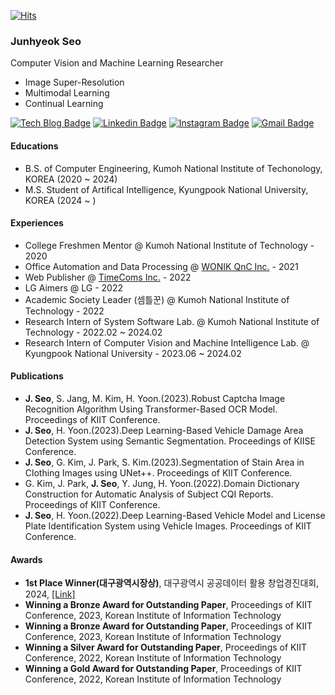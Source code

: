 [![Hits](https://hits.seeyoufarm.com/api/count/incr/badge.svg?url=https%3A%2F%2Fgithub.com%2Fssam2s&count_bg=%2379C83D&title_bg=%23555555&icon=&icon_color=%23E7E7E7&title=hits&edge_flat=false)](https://hits.seeyoufarm.com)
### Junhyeok Seo

Computer Vision and Machine Learning Researcher

- Image Super-Resolution
- Multimodal Learning
- Continual Learning

[![Tech Blog Badge](http://img.shields.io/badge/-GitHub-black?style=flat-square&logo=github&link=https://github.com/ssam2s/)](https://github.com/ssam2s/)
[![Linkedin Badge](https://img.shields.io/badge/-LinkedIn-blue?style=flat-square&logo=Linkedin&logoColor=white&link=https://www.linkedin.com/in/ssam2s/)](https://www.linkedin.com/in/ssam2s/)
[![Instagram Badge](https://img.shields.io/badge/Instagram-E4405F?style=flat-square&logo=Instagram&logoColor=white&link=https://www.instagram.com/xeo_xxn/)](https://www.instagram.com/xeo_xxn)
[![Gmail Badge](https://img.shields.io/badge/Gmail-d14836?style=flat-square&logo=Gmail&logoColor=white&link=mailto:ssam2s@knu.ac.kr)](mailto:ssam2s@knu.ac.kr)

#### Educations
- B.S. of Computer Engineering, Kumoh National Institute of Techonology, KOREA (2020 ~ 2024)
- M.S. Student of Artifical Intelligence, Kyungpook National University, KOREA (2024 ~ )

#### Experiences
- College Freshmen Mentor @ Kumoh National Institute of Technology - 2020
- Office Automation and Data Processing @ [WONIK QnC Inc.](https://www.wonikqnc.com) - 2021
- Web Publisher @ [TimeComs Inc.](http://www.timecoms.com/) - 2022
- LG Aimers @ LG - 2022
- Academic Society Leader (셈틀꾼) @ Kumoh National Institute of Technology - 2022
- Research Intern of System Software Lab. @ Kumoh National Institute of Technology - 2022.02 ~ 2024.02
- Research Intern of Computer Vision and Machine Intelligence Lab. @ Kyungpook National University - 2023.06 ~ 2024.02


#### Publications
- **J. Seo**, S. Jang, M. Kim, H. Yoon.(2023).Robust Captcha Image Recognition Algorithm Using Transformer-Based OCR Model. Proceedings of KIIT Conference.
- **J. Seo**, H. Yoon.(2023).Deep Learning-Based Vehicle Damage Area Detection System using Semantic Segmentation. Proceedings of KIISE Conference.
- **J. Seo**, G. Kim, J. Park, S. Kim.(2023).Segmentation of Stain Area in Clothing Images using UNet++. Proceedings of KIIT Conference.
- G. Kim, J. Park, **J. Seo**, Y. Jung, H. Yoon.(2022).Domain Dictionary Construction for Automatic Analysis of Subject CQI Reports. Proceedings of KIIT Conference.
- **J. Seo**, H. Yoon.(2022).Deep Learning-Based Vehicle Model and License Plate Identification System using Vehicle Images. Proceedings of KIIT Conference.

#### Awards
- **1st Place Winner(대구광역시장상)**, 대구광역시 공공데이터 활용 창업경진대회, 2024, [[Link]](https://n.news.naver.com/article/030/0003228170?sid=102)
- **Winning a Bronze Award for Outstanding Paper**, Proceedings of KIIT Conference, 2023, Korean Institute of Information Technology
- **Winning a Bronze Award for Outstanding Paper**, Proceedings of KIIT Conference, 2023, Korean Institute of Information Technology
- **Winning a Silver Award for Outstanding Paper**, Proceedings of KIIT Conference, 2022, Korean Institute of Information Technology
- **Winning a Gold Award for Outstanding Paper**, Proceedings of KIIT Conference, 2022, Korean Institute of Information Technology
